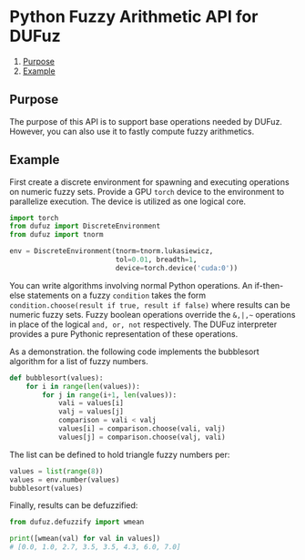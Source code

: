 # Python Fuzzy Arithmetic API for DUFuz

1. [Purpose](#purpose)
2. [Example](#example)

## Purpose

The purpose of this API is to support base operations needed by
DUFuz. However, you can also use it to fastly compute fuzzy
arithmetics.

## Example

First create a discrete environment for spawning and executing operations 
on numeric fuzzy sets. Provide a GPU `torch` device to the environment
to parallelize execution. The device is utilized as one logical core.

```python
import torch
from dufuz import DiscreteEnvironment
from dufuz import tnorm

env = DiscreteEnvironment(tnorm=tnorm.lukasiewicz,
                          tol=0.01, breadth=1,
                          device=torch.device('cuda:0'))
```

You can write algorithms involving normal Python operations.
An if-then-else statements on a fuzzy `condition` 
takes the form 
`condition.choose(result if true, result if false)`
where results can be numeric fuzzy sets.
Fuzzy boolean operations override the `&,|,~` operations
in place of the logical `and, or, not` respectively.
The DUFuz interpreter provides a pure Pythonic representation
of these operations.

As a demonstration. the following code implements the 
bubblesort algorithm for a list of fuzzy numbers.

```python
def bubblesort(values):
    for i in range(len(values)):
        for j in range(i+1, len(values)):
            vali = values[i]
            valj = values[j]
            comparison = vali < valj
            values[i] = comparison.choose(vali, valj)
            values[j] = comparison.choose(valj, vali)
```

The list can be defined to hold triangle fuzzy numbers per:
```python
values = list(range(8))
values = env.number(values)
bubblesort(values)
```

Finally, results can be defuzzified:
```python
from dufuz.defuzzify import wmean

print([wmean(val) for val in values])
# [0.0, 1.0, 2.7, 3.5, 3.5, 4.3, 6.0, 7.0]
```
